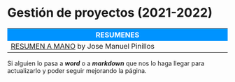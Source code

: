 # Gestión de proyectos (2021-2022)



<table>  
	<tr style="background-color: rgb(0, 147, 255);">
    	<th width="60%" style="color:#FFFFFF">RESUMENES</th>
	</tr>   
    <tr>
		<td><a href="Resumenes/Gestión de proyectos.pdf">RESUMEN A MANO</a> by Jose Manuel Pinillos</td>
    </tr>    
</table>


Si alguien lo pasa a ***word*** o a ***markdown*** que nos lo haga llegar para actualizarlo y poder seguir mejorando la página.
